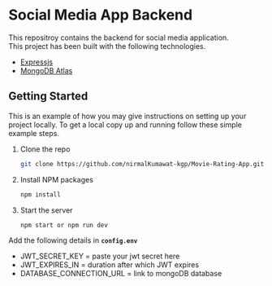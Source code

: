 # Social Media App Backend
This repositroy contains the backend for social media application.
<br>
This project has been built with the following technologies.
* [Expressjs](https://expressjs.com/)
* [MongoDB Atlas](https://www.mongodb.com/atlas)

## Getting Started
This is an example of how you may give instructions on setting up your project locally. To get a local copy up and running follow these simple example steps.
<br>
1. Clone the repo
   ```sh
   git clone https://github.com/nirmalKumawat-kgp/Movie-Rating-App.git
   ```
2. Install NPM packages
   ```sh
   npm install
   ```
3. Start the server
   ```
   npm start or npm run dev
   ``` 

Add the following details in **`config.env`** <br>
 - JWT_SECRET_KEY = paste your jwt secret here
 - JWT_EXPIRES_IN = duration after which JWT expires
 - DATABASE_CONNECTION_URL = link to mongoDB database
